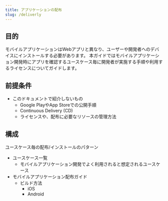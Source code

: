 ```yaml
---
title: アプリケーションの配布
slug: /deliverly
---
```


## 目的

モバイルアプリケーションはWebアプリと異なり、ユーザーや開発者へのデバイスにインストールする必要があります。
本ガイドではモバイルアプリケーション開発時にアプリを確認するユースケース毎に開発者が実施する手順や利用するライセンスについてガイドします。

## 前提条件

- このドキュメントで紹介しないもの
  - Google PlayやApp Storeでの公開手順
  - Continuous Delivery (CD)
  - ライセンスや、配布に必要なリソースの管理方法

## 構成

ユースケース毎の配布/インストールのパターン

- ユースケース一覧
  - モバイルアプリケーション開発でよく利用されると想定されるユースケース
- モバイルアプリケーション配布ガイド
  - ビルド方法
    - iOS
    - Android
